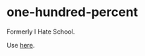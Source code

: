 # one-hundred-percent

Formerly I Hate School.

Use [here](https://yayabosh.github.io/one-hundred-percent/).
